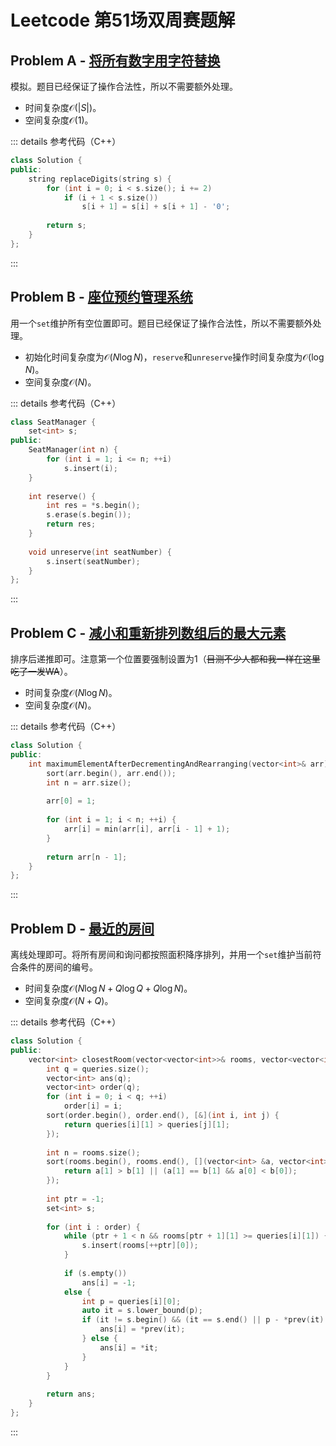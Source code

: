 # Leetcode 第51场双周赛题解

## Problem A - [将所有数字用字符替换](https://leetcode-cn.com/problems/replace-all-digits-with-characters/)

模拟。题目已经保证了操作合法性，所以不需要额外处理。

- 时间复杂度$\mathcal{O}(|S|)$。
- 空间复杂度$\mathcal{O}(1)$。

::: details 参考代码（C++）

```cpp
class Solution {
public:
    string replaceDigits(string s) {
        for (int i = 0; i < s.size(); i += 2)
            if (i + 1 < s.size())
                s[i + 1] = s[i] + s[i + 1] - '0';
        
        return s;
    }
};
```

:::

## Problem B - [座位预约管理系统](https://leetcode-cn.com/problems/seat-reservation-manager/)

用一个`set`维护所有空位置即可。题目已经保证了操作合法性，所以不需要额外处理。

- 初始化时间复杂度为$\mathcal{O}(N\log N)$，`reserve`和`unreserve`操作时间复杂度为$\mathcal{O}(\log N)$。
- 空间复杂度$\mathcal{O}(N)$。

::: details 参考代码（C++）

```cpp
class SeatManager {
    set<int> s;
public:
    SeatManager(int n) {
        for (int i = 1; i <= n; ++i)
            s.insert(i);
    }
    
    int reserve() {
        int res = *s.begin();
        s.erase(s.begin());
        return res;
    }
    
    void unreserve(int seatNumber) {
        s.insert(seatNumber);
    }
};
```

:::

## Problem C - [减小和重新排列数组后的最大元素](https://leetcode-cn.com/problems/maximum-element-after-decreasing-and-rearranging/)

排序后递推即可。注意第一个位置要强制设置为$1$（~~目测不少人都和我一样在这里吃了一发WA~~）。

- 时间复杂度$\mathcal{O}(N\log N)$。
- 空间复杂度$\mathcal{O}(N)$。

::: details 参考代码（C++）

```cpp
class Solution {
public:
    int maximumElementAfterDecrementingAndRearranging(vector<int>& arr) {
        sort(arr.begin(), arr.end());
        int n = arr.size();
        
        arr[0] = 1;
        
        for (int i = 1; i < n; ++i) {
            arr[i] = min(arr[i], arr[i - 1] + 1);
        }
        
        return arr[n - 1];
    }
};
```

:::

## Problem D - [最近的房间](https://leetcode-cn.com/problems/closest-room/)

离线处理即可。将所有房间和询问都按照面积降序排列，并用一个`set`维护当前符合条件的房间的编号。

- 时间复杂度$\mathcal{O}(N\log N+Q\log Q+Q\log N)$。
- 空间复杂度$\mathcal{O}(N+Q)$。

::: details 参考代码（C++）

```cpp
class Solution {
public:
    vector<int> closestRoom(vector<vector<int>>& rooms, vector<vector<int>>& queries) {
        int q = queries.size();
        vector<int> ans(q);
        vector<int> order(q);
        for (int i = 0; i < q; ++i)
            order[i] = i;
        sort(order.begin(), order.end(), [&](int i, int j) {
            return queries[i][1] > queries[j][1]; 
        });
        
        int n = rooms.size();
        sort(rooms.begin(), rooms.end(), [](vector<int> &a, vector<int> &b){
            return a[1] > b[1] || (a[1] == b[1] && a[0] < b[0]);
        });
        
        int ptr = -1;
        set<int> s;
        
        for (int i : order) {
            while (ptr + 1 < n && rooms[ptr + 1][1] >= queries[i][1]) {
                s.insert(rooms[++ptr][0]);
            }
            
            if (s.empty())
                ans[i] = -1;
            else {
                int p = queries[i][0];
                auto it = s.lower_bound(p);
                if (it != s.begin() && (it == s.end() || p - *prev(it) <= *it - p)) {
                    ans[i] = *prev(it);
                } else {
                    ans[i] = *it;
                }
            }
        }
        
        return ans;
    }
};
```

:::

<Utterances />
